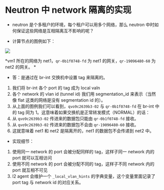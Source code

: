 # Neutron 中 network 隔离的实现

* neutron 是个多租户的环境，每个租户可以用多个网络，那么 neutron 中时如何保证这些网络是互相隔离互不影响的呢？

* 计算节点的图例如下：

![](../img/compute1.png)

*vm1 所在的网络为 net1，`qr-0b1f0748-fd` 为 net1 的网关，`qr-19096480-60` 为 net2 的网关。 *

* 答：是通过在 br-int 交换机中设置 tag 来隔离的。
 1. 我们将 br-int 各个 port 的 tag 成为 local valn
 2. 各个 network 的 vlan id (tunnel id) 我们用 segmentation_id 来表示（当然像 flat 这类的网络是没有 segmentation id 的）。
 3. 从上面的图例我们可以看到，`qvo9c2639b3-02` 与 `qr-0b1f0748-fd` 在 br-int 中的 tag 同为 1。这意味着如果交换机是正常转发模式（NORMAL）的话：
  1. 从 `qvo9c2639b3-02` 传进来的数据包只能由 `qr-0b1f0748-fd` 接收。
  2. 从 `qvo9c2639b3-02` 传进来的数据包不会由 `qr-19096480-60` 接收。
  3. 这就意味着 net1 和 net2 是隔离开的，net1 的数据包不会传递到 net2 中。
* 实现细节：
 1. 使用同一 network 的 port 会被分配同样的 tag，这样子同一 network 内的 port 就可以互相访问
 2. 使用不同 network 的 port 会被分配不同的 tag，这样子不同 network 内的 port 就互相不可见
 3. l2 agent 会维护一个 `_local_vlan_hints` 的字典变量，这个变量里面记录了 port tag 与 network id 的对应关系。













